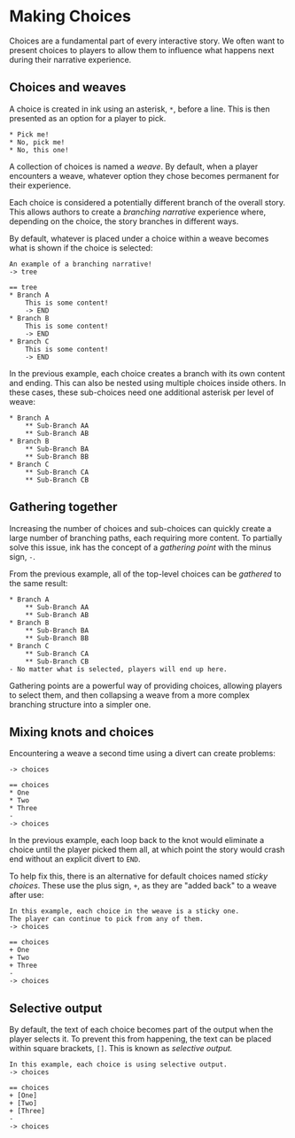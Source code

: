 # Making Choices

Choices are a fundamental part of every interactive story. We often want to present choices to players to allow them to influence what happens next during their narrative experience.

## Choices and weaves

A choice is created in ink using an asterisk, `*`, before a line. This is then presented as an option for a player to pick.

```ink
* Pick me!
* No, pick me!
* No, this one!
```

A collection of choices is named a *weave*. By default, when a player encounters a weave, whatever option they chose becomes permanent for their experience.

Each choice is considered a potentially different branch of the overall story. This allows authors to create a *branching narrative* experience where, depending on the choice, the story branches in different ways.

By default, whatever is placed under a choice within a weave becomes what is shown if the choice is selected:

```ink
An example of a branching narrative!
-> tree

== tree
* Branch A
    This is some content!
    -> END
* Branch B
    This is some content!
    -> END
* Branch C
    This is some content!
    -> END
```

In the previous example, each choice creates a branch with its own content and ending. This can also be nested using multiple choices inside others. In these cases, these sub-choices need one additional asterisk per level of weave:

```ink
* Branch A
    ** Sub-Branch AA
    ** Sub-Branch AB
* Branch B
    ** Sub-Branch BA
    ** Sub-Branch BB
* Branch C
    ** Sub-Branch CA
    ** Sub-Branch CB
```

## Gathering together

Increasing the number of choices and sub-choices can quickly create a large number of branching paths, each requiring more content. To partially solve this issue, ink has the concept of a *gathering point* with the minus sign, `-`.

From the previous example, all of the top-level choices can be *gathered* to the same result:

```ink
* Branch A
    ** Sub-Branch AA
    ** Sub-Branch AB
* Branch B
    ** Sub-Branch BA
    ** Sub-Branch BB
* Branch C
    ** Sub-Branch CA
    ** Sub-Branch CB
- No matter what is selected, players will end up here.
```

Gathering points are a powerful way of providing choices, allowing players to select them, and then collapsing a weave from a more complex branching structure into a simpler one.

## Mixing knots and choices

Encountering a weave a second time using a divert can create problems:

```ink
-> choices

== choices
* One
* Two
* Three
-
-> choices
```

In the previous example, each loop back to the knot would eliminate a choice until the player picked them all, at which point the story would crash end without an explicit divert to `END`.

To help fix this, there is an alternative for default choices named *sticky choices*. These use the plus sign, `+`, as they are "added back" to a weave after use:

```ink
In this example, each choice in the weave is a sticky one.
The player can continue to pick from any of them.
-> choices

== choices
+ One
+ Two
+ Three
-
-> choices
```

## Selective output

By default, the text of each choice becomes part of the output when the player selects it. To prevent this from happening, the text can be placed within square brackets, `[]`. This is known as *selective output.*

```ink
In this example, each choice is using selective output.
-> choices

== choices
+ [One]
+ [Two]
+ [Three]
-
-> choices
```
